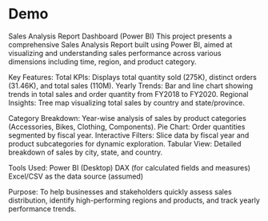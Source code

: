 # Demo
Sales Analysis Report Dashboard (Power BI)
This project presents a comprehensive Sales Analysis Report built using Power BI, aimed at visualizing and understanding sales performance across various dimensions including time, region, and product category.

Key Features:
Total KPIs: Displays total quantity sold (275K), distinct orders (31.46K), and total sales (110M).
Yearly Trends: Bar and line chart showing trends in total sales and order quantity from FY2018 to FY2020.
Regional Insights: Tree map visualizing total sales by country and state/province.

Category Breakdown: Year-wise analysis of sales by product categories (Accessories, Bikes, Clothing, Components).
Pie Chart: Order quantities segmented by fiscal year.
Interactive Filters: Slice data by fiscal year and product subcategories for dynamic exploration.
Tabular View: Detailed breakdown of sales by city, state, and country.

Tools Used:
Power BI (Desktop)
DAX (for calculated fields and measures)
Excel/CSV as the data source (assumed)

Purpose:
To help businesses and stakeholders quickly assess sales distribution, identify high-performing regions and products, and track yearly performance trends.
